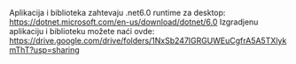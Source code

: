 Aplikacija i biblioteka zahtevaju .net6.0 runtime za desktop:<br>
https://dotnet.microsoft.com/en-us/download/dotnet/6.0
Izgradjenu aplikaciju i biblioteku možete naći ovde:<br>
https://drive.google.com/drive/folders/1NxSb247lGRGUWEuCgfrA5A5TXlykmThT?usp=sharing
